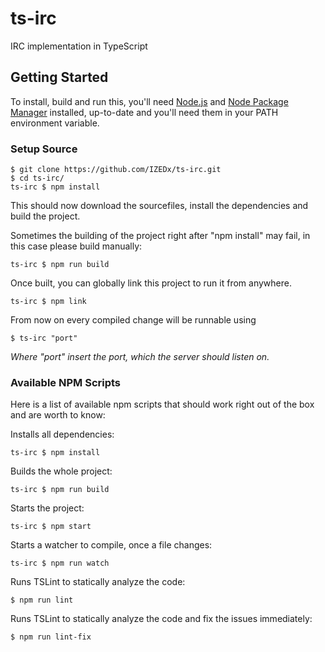 # ts-irc

IRC implementation in TypeScript

## Getting Started

To install, build and run this, you'll need [Node.js](https://nodejs.org) and [Node Package Manager](https://www.npmjs.com/) installed, up-to-date and you'll need them in your PATH environment variable.

### Setup Source

```
$ git clone https://github.com/IZEDx/ts-irc.git
$ cd ts-irc/
ts-irc $ npm install
```

This should now download the sourcefiles, install the dependencies and build the project.

Sometimes the building of the project right after "npm install" may fail, in this case please build manually:

```
ts-irc $ npm run build
```

Once built, you can globally link this project to run it from anywhere.

```
ts-irc $ npm link
```

From now on every compiled change will be runnable using

```
$ ts-irc "port"
```

*Where "port" insert the port, which the server should listen on.*

### Available NPM Scripts

Here is a list of available npm scripts that should work right out of the box and are worth to know:

Installs all dependencies:

```
ts-irc $ npm install
```

Builds the whole project:

```
ts-irc $ npm run build
```

Starts the project:

```
ts-irc $ npm start
```

Starts a watcher to compile, once a file changes:

```
ts-irc $ npm run watch
```

Runs TSLint to statically analyze the code:

```
$ npm run lint
```

Runs TSLint to statically analyze the code and fix the issues immediately:

```
$ npm run lint-fix
```
